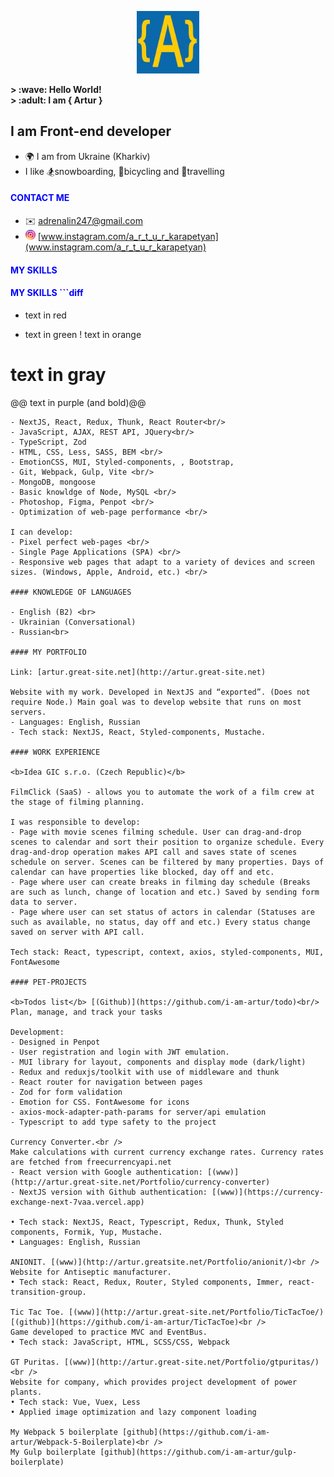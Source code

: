 <style>H4{color:Blue;}</style>
<p align="center" width="100%">
    <img width="100px" src="https://github.com/i-am-artur/I-am-artur/blob/master/images/faviconM.jpg">
</p>

<b>
&gt; :wave: Hello World!<br>
&gt; :adult: I am { Artur }
</b>

## I am Front-end developer

- :earth_africa: I am from Ukraine (Kharkiv)<br/>
- I like :snowboarder:snowboarding, :bicyclist:bicycling and :luggage:travelling
  <br/>

#### CONTACT ME

- :envelope: adrenalin247@gmail.com
- <img style="border-radius: 10px; width: 16px;" src="https://github.com/i-am-artur/I-am-artur/blob/master/images/instagram.png"> [www.instagram.com/a_r_t_u_r_karapetyan](www.instagram.com/a_r_t_u_r_karapetyan)

#### MY SKILLS
#### MY SKILLS ```diff
- text in red
+ text in green
! text in orange
# text in gray
@@ text in purple (and bold)@@
```
- NextJS, React, Redux, Thunk, React Router<br/>
- JavaScript, AJAX, REST API, JQuery<br/>
- TypeScript, Zod
- HTML, CSS, Less, SASS, BEM <br/>
- EmotionCSS, MUI, Styled-components, , Bootstrap, 
- Git, Webpack, Gulp, Vite <br/>
- MongoDB, mongoose
- Basic knowldge of Node, MySQL <br/>
- Photoshop, Figma, Penpot <br/>
- Optimization of web-page performance <br/>

I can develop:
- Pixel perfect web-pages <br/>
- Single Page Applications (SPA) <br/>
- Responsive web pages that adapt to a variety of devices and screen sizes. (Windows, Apple, Android, etc.) <br/>

#### KNOWLEDGE OF LANGUAGES

- English (B2) <br>
- Ukrainian (Conversational)
- Russian<br>

#### MY PORTFOLIO

Link: [artur.great-site.net](http://artur.great-site.net)

Website with my work. Developed in NextJS and “exported”. (Does not require Node.) Main goal was to develop website that runs on most servers. 
- Languages: English, Russian
- Tech stack: NextJS, React, Styled-components, Mustache.

#### WORK EXPERIENCE

<b>Idea GIC s.r.o. (Czech Republic)</b>

FilmClick (SaaS) - allows you to automate the work of a film crew at the stage of filming planning.

I was responsible to develop: 
- Page with movie scenes filming schedule. User can drag-and-drop scenes to calendar and sort their position to organize schedule. Every drag-and-drop operation makes API call and saves state of scenes schedule on server. Scenes can be filtered by many properties. Days of calendar can have properties like blocked, day off and etc.
- Page where user can create breaks in filming day schedule (Breaks are such as lunch, change of location and etc.) Saved by sending form data to server.
- Page where user can set status of actors in calendar (Statuses are such as available, no status, day off and etc.) Every status change saved on server with API call.

Tech stack: React, typescript, context, axios, styled-components, MUI, FontAwesome

#### PET-PROJECTS

<b>Todos list</b> [(Github)](https://github.com/i-am-artur/todo)<br/>
Plan, manage, and track your tasks

Development:
- Designed in Penpot
- User registration and login with JWT emulation.
- MUI library for layout, components and display mode (dark/light)
- Redux and reduxjs/toolkit with use of middleware and thunk 
- React router for navigation between pages
- Zod for form validation
- Emotion for CSS. FontAwesome for icons
- axios-mock-adapter-path-params for server/api emulation
- Typescript to add type safety to the project

Currency Converter.<br />
Make calculations with current currency exchange rates. Currency rates are fetched from freecurrencyapi.net
- React version with Google authentication: [(www)](http://artur.great-site.net/Portfolio/currency-converter)
- NextJS version with Github authentication: [(www)](https://currency-exchange-next-7vaa.vercel.app)

• Tech stack: NextJS, React, Typescript, Redux, Thunk, Styled components, Formik, Yup, Mustache.
• Languages: English, Russian

ANIONIT. [(www)](http://artur.greatsite.net/Portfolio/anionit/)<br />
Website for Antiseptic manufacturer.
• Tech stack: React, Redux, Router, Styled components, Immer, react-transition-group.

Tic Tac Toe. [(www)](http://artur.great-site.net/Portfolio/TicTacToe/) [(github)](https://github.com/i-am-artur/TicTacToe)<br />
Game developed to practice MVC and EventBus.
• Tech stack: JavaScript, HTML, SCSS/CSS, Webpack

GT Puritas. [(www)](http://artur.great-site.net/Portfolio/gtpuritas/)<br />
Website for company, which provides project development of power plants.
• Tech stack: Vue, Vuex, Less
• Applied image optimization and lazy component loading

My Webpack 5 boilerplate [github](https://github.com/i-am-artur/Webpack-5-Boilerplate)<br />
My Gulp boilerplate [github](https://github.com/i-am-artur/gulp-boilerplate)


